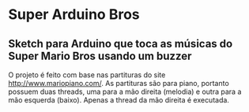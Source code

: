 # Super Arduino Bros
## Sketch para Arduino que toca as músicas do Super Mario Bros usando um buzzer

O projeto é feito com base nas partituras do site http://www.mariopiano.com/.
As partituras são para piano, portanto possuem duas threads, uma para a mão direita (melodia) e outra para a mão esquerda (baixo). Apenas a thread da mão direita é executada.
